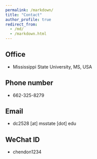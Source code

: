 ```yaml
---
permalink: /markdown/
title: "Contact"
author_profile: true
redirect_from: 
  - /md/
  - /markdown.html
---
```


## Office
- Mississippi State University, MS, USA

## Phone number
- 662-325-8279

## Email
- dc2528 [at] msstate [dot] edu

## WeChat ID
- chendon1234
